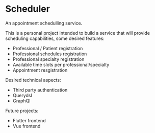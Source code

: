 # Scheduler

An appointment schedulling service.

This is a personal project intended to build a service that will provide scheduling capabilities, some desired features:

- Professional / Patient registration
- Professional schedules registration
- Professional specialty registration
- Available time slots per professional/specialty
- Appointment resgistration

Desired technical aspects:

- Third party authentication
- Querydsl
- GraphQl

Future projects:

- Flutter frontend
- Vue frontend


 
